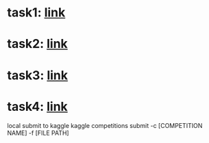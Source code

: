 # task1: [link](https://www.kaggle.com/t/9231db5dc8764f1290cc4eb6c8ddc0c5)

# task2: [link](https://www.kaggle.com/t/2b0151df7ca64590ac8bf769741fa889)
# task3: [link](https://www.kaggle.com/t/f74f336f6b784e259c414e3779c287b9)
# task4: [link](https://www.kaggle.com/t/e28d87f5624441e19232a2a83b6e2e3b)

local submit to kaggle
kaggle competitions submit -c [COMPETITION NAME] -f [FILE PATH]
